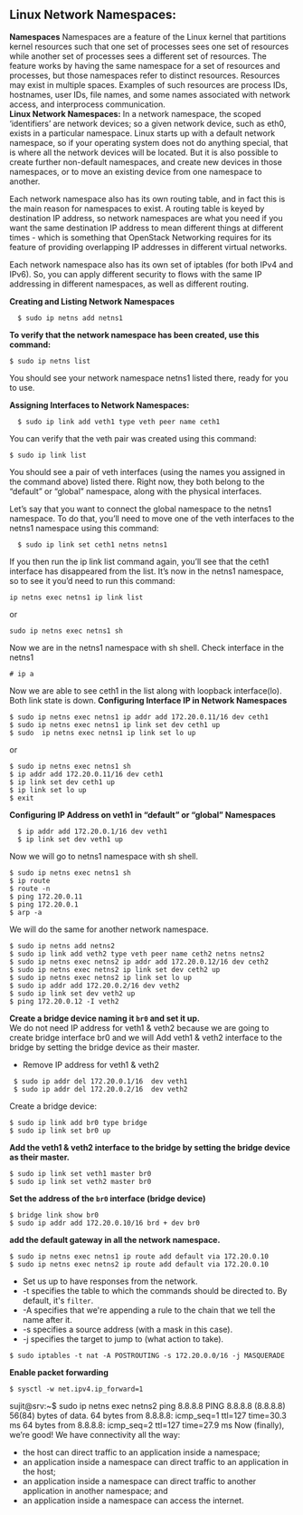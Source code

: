 Linux Network Namespaces:
--------------------------
**Namespaces**
Namespaces are a feature of the Linux kernel that partitions kernel resources such that one set of processes sees one set of resources while another set of processes sees a different set of resources. The feature works by having the same namespace for a set of resources and processes, but those namespaces refer to distinct resources. Resources may exist in multiple spaces. Examples of such resources are process IDs, hostnames, user IDs, file names, and some names associated with network access, and interprocess communication.  
**Linux Network Namespaces:**
In a network namespace, the scoped ‘identifiers’ are network devices; so a given network device, such as eth0, exists in a particular namespace. Linux starts up with a default network namespace, so if your operating system does not do anything special, that is where all the network devices will be located. But it is also possible to create further non-default namespaces, and create new devices in those namespaces, or to move an existing device from one namespace to another.

Each network namespace also has its own routing table, and in fact this is the main reason for namespaces to exist. A routing table is keyed by destination IP address, so network namespaces are what you need if you want the same destination IP address to mean different things at different times - which is something that OpenStack Networking requires for its feature of providing overlapping IP addresses in different virtual networks.

Each network namespace also has its own set of iptables (for both IPv4 and IPv6). So, you can apply different security to flows with the same IP addressing in different namespaces, as well as different routing.

**Creating and Listing Network Namespaces**  
```
  $ sudo ip netns add netns1  
```
**To verify that the network namespace has been created, use this command:**
```
$ sudo ip netns list  
 ```
You should see your network namespace netns1 listed there, ready for you to use.

**Assigning Interfaces to Network Namespaces:**
```
  $ sudo ip link add veth1 type veth peer name ceth1
```
You can verify that the veth pair was created using this command:
```
$ sudo ip link list
```
You should see a pair of veth interfaces (using the names you assigned in the command above) listed there. Right now, they both belong to the “default” or “global” namespace, along with the physical interfaces.

Let’s say that you want to connect the global namespace to the netns1 namespace. To do that, you’ll need to move one of the veth interfaces to the netns1 namespace using this command:
```
  $ sudo ip link set ceth1 netns netns1
```
If you then run the ip link list command again, you’ll see that the ceth1 interface has disappeared from the list. It’s now in the netns1 namespace, so to see it you’d need to run this command:
```
ip netns exec netns1 ip link list
```
or
```
sudo ip netns exec netns1 sh
```
Now we are in the netns1 namespace with sh shell. Check interface in the netns1 
```
# ip a
```
Now we are able to see ceth1 in the list along with loopback interface(lo). Both link state is down.
**Configuring Interface IP in Network Namespaces**
```
$ sudo ip netns exec netns1 ip addr add 172.20.0.11/16 dev ceth1
$ sudo ip netns exec netns1 ip link set dev ceth1 up
$ sudo  ip netns exec netns1 ip link set lo up
```
or
```
$ sudo ip netns exec netns1 sh
$ ip addr add 172.20.0.11/16 dev ceth1
$ ip link set dev ceth1 up
$ ip link set lo up
$ exit
```
**Configuring IP Address on veth1 in  “default” or “global” Namespaces**
```
  $ ip addr add 172.20.0.1/16 dev veth1
  $ ip link set dev veth1 up
```
Now we will go to netns1 namespace with sh shell.
```
$ sudo ip netns exec netns1 sh
$ ip route
$ route -n
$ ping 172.20.0.11
$ ping 172.20.0.1
$ arp -a
```
We will do the same for another network namespace.
```
$ sudo ip netns add netns2
$ sudo ip link add veth2 type veth peer name ceth2 netns netns2
$ sudo ip netns exec netns2 ip addr add 172.20.0.12/16 dev ceth2
$ sudo ip netns exec netns2 ip link set dev ceth2 up
$ sudo ip netns exec netns2 ip link set lo up
$ sudo ip addr add 172.20.0.2/16 dev veth2
$ sudo ip link set dev veth2 up
$ ping 172.20.0.12 -I veth2
```

  **Create a bridge device naming it `br0` and set it up.**  
  We do not need IP address for veth1 & veth2 because we are going to create bridge interface br0 and we will Add veth1 & veth2 interface to the bridge by setting the bridge device as their master.  
  * Remove IP address for veth1 & veth2
```
 $ sudo ip addr del 172.20.0.1/16  dev veth1
 $ sudo ip addr del 172.20.0.2/16  dev veth2

```
Create a bridge device:
```
$ sudo ip link add br0 type bridge
$ sudo ip link set br0 up
```
  **Add the veth1 & veth2 interface to the bridge by setting the bridge device as their master.**  
```
$ sudo ip link set veth1 master br0
$ sudo ip link set veth2 master br0
```
  **Set the address of the `br0` interface (bridge device)**  
```
$ bridge link show br0
$ sudo ip addr add 172.20.0.10/16 brd + dev br0
```
  **add the default gateway in all the network namespace.**  
```
$ sudo ip netns exec netns1 ip route add default via 172.20.0.10
$ sudo ip netns exec netns2 ip route add default via 172.20.0.10
```
* Set us up to have responses from the network.
* -t specifies the table to which the commands should be directed to. By default, it's `filter`.
* -A specifies that we're appending a rule to the chain that we tell the name after it.
* -s specifies a source address (with a mask in this case).
* -j specifies the target to jump to (what action to take).
```
$ sudo iptables -t nat -A POSTROUTING -s 172.20.0.0/16 -j MASQUERADE
```
**Enable packet forwarding**
```
$ sysctl -w net.ipv4.ip_forward=1
```
sujit@srv:~$ sudo ip netns exec netns2 ping 8.8.8.8
PING 8.8.8.8 (8.8.8.8) 56(84) bytes of data.
64 bytes from 8.8.8.8: icmp_seq=1 ttl=127 time=30.3 ms
64 bytes from 8.8.8.8: icmp_seq=2 ttl=127 time=27.9 ms
Now (finally), we’re good! We have connectivity all the way:

* the host can direct traffic to an application inside a namespace;
* an application inside a namespace can direct traffic to an application in the host;
* an application inside a namespace can direct traffic to another application in another namespace; and
* an application inside a namespace can access the internet.
